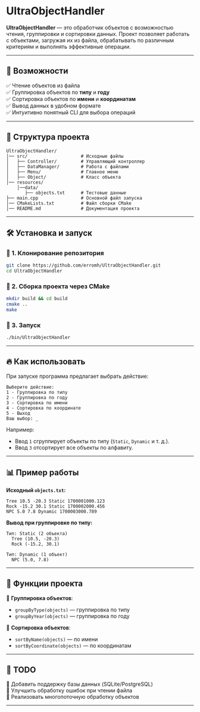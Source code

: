 # UltraObjectHandler

**UltraObjectHandler** — это обработчик объектов с возможностью чтения, группировки и сортировки данных. Проект позволяет работать с объектами, загружая их из файла, обрабатывать по различным критериям и выполнять эффективные операции.

---

## 🚀 Возможности

✅ Чтение объектов из файла  
✅ Группировка объектов по **типу** и **году**  
✅ Сортировка объектов по **имени** и **координатам**  
✅ Вывод данных в удобном формате  
✅ Интуитивно понятный CLI для выбора операций  

---

## 📂 Структура проекта

```
UltraObjectHandler/
│── src/                    # Исходные файлы
│   ├── Controller/         # Управляющий контроллер
│   ├── DataManager/        # Работа с файлами
│   ├── Menu/               # Главное меню
│   ├── Object/             # Класс объекта
│── resources/
    │──data/
       ├── objects.txt      # Тестовые данные
├── main.cpp                # Основной файл запуска   
│── CMakeLists.txt          # Файл сборки CMake
│── README.md               # Документация проекта
```

---

## 🛠️ Установка и запуск

### 🔹 1. Клонирование репозитория
```sh
git clone https://github.com/erromh/UltraObjectHandler.git
cd UltraObjectHandler
```

### 🔹 2. Сборка проекта через CMake
```sh
mkdir build && cd build
cmake ..
make
```

### 🔹 3. Запуск
```sh
./bin/UltraObjectHandler
```

---

## 🔥 Как использовать

При запуске программа предлагает выбрать действие:

```
Выберите действие:
1 - Группировка по типу
2 - Группировка по году
3 - Сортировка по имени
4 - Сортировка по координате
5 - Выход
Ваш выбор: _
```

Например:
- Ввод `1` сгруппирует объекты по типу (`Static`, `Dynamic` и т. д.).
- Ввод `3` отсортирует все объекты по алфавиту.

---

## 📊 Пример работы

**Исходный `objects.txt`:**
```
Tree 10.5 -20.3 Static 1700001000.123
Rock -15.2 30.1 Static 1700002000.456
NPC 5.0 7.8 Dynamic 1700003000.789
```

**Вывод при группировке по типу:**
```
Тип: Static (2 объекта)
  Tree (10.5, -20.3)
  Rock (-15.2, 30.1)

Тип: Dynamic (1 объект)
  NPC (5.0, 7.8)
```

---

## 🚀 Функции проекта

🔹 **Группировка объектов**:
- `groupByType(objects)` — группировка по типу
- `groupByYear(objects)` — группировка по году

🔹 **Сортировка объектов**:
- `sortByName(objects)` — по имени
- `sortByCoordinate(objects)` — по координатам

---

## 📌 TODO
🔹 Добавить поддержку базы данных (SQLite/PostgreSQL)  
🔹 Улучшить обработку ошибок при чтении файла  
🔹 Реализовать многопоточную обработку объектов  

---
